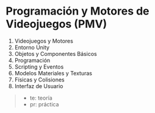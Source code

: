 # Programación y Motores de Videojuegos (PMV)

1. Videojuegos y Motores
2. Entorno Unity
3. Objetos y Componentes Básicos
4. Programación
5. Scripting y Eventos
6. Modelos Materiales y Texturas
7. Físicas y Colisiones
8. Interfaz de Usuario

> * te: teoría
> * pr: práctica
